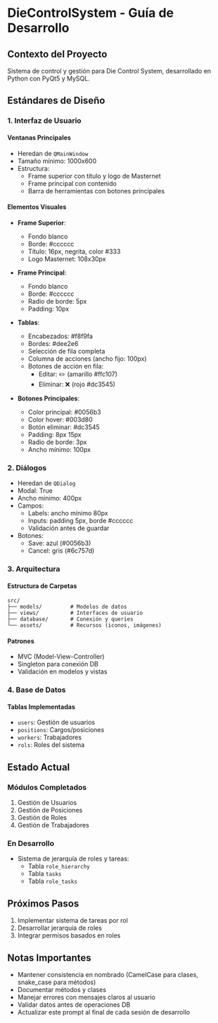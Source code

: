 # DieControlSystem - Guía de Desarrollo

## Contexto del Proyecto
Sistema de control y gestión para Die Control System, desarrollado en Python con PyQt5 y MySQL.

## Estándares de Diseño

### 1. Interfaz de Usuario
#### Ventanas Principales
- Heredan de `QMainWindow`
- Tamaño mínimo: 1000x600
- Estructura:
  * Frame superior con título y logo de Masternet
  * Frame principal con contenido
  * Barra de herramientas con botones principales

#### Elementos Visuales
- **Frame Superior**:
  * Fondo blanco
  * Borde: #cccccc
  * Título: 16px, negrita, color #333
  * Logo Masternet: 108x30px

- **Frame Principal**:
  * Fondo blanco
  * Borde: #cccccc
  * Radio de borde: 5px
  * Padding: 10px

- **Tablas**:
  * Encabezados: #f8f9fa
  * Bordes: #dee2e6
  * Selección de fila completa
  * Columna de acciones (ancho fijo: 100px)
  * Botones de acción en fila:
    - Editar: ✏️ (amarillo #ffc107)
    - Eliminar: ❌ (rojo #dc3545)

- **Botones Principales**:
  * Color principal: #0056b3
  * Color hover: #003d80
  * Botón eliminar: #dc3545
  * Padding: 8px 15px
  * Radio de borde: 3px
  * Ancho mínimo: 100px

### 2. Diálogos
- Heredan de `QDialog`
- Modal: True
- Ancho mínimo: 400px
- Campos:
  * Labels: ancho mínimo 80px
  * Inputs: padding 5px, borde #cccccc
  * Validación antes de guardar
- Botones:
  * Save: azul (#0056b3)
  * Cancel: gris (#6c757d)

### 3. Arquitectura
#### Estructura de Carpetas
```
src/
├── models/         # Modelos de datos
├── views/          # Interfaces de usuario
├── database/       # Conexión y queries
└── assets/         # Recursos (iconos, imágenes)
```

#### Patrones
- MVC (Model-View-Controller)
- Singleton para conexión DB
- Validación en modelos y vistas

### 4. Base de Datos
#### Tablas Implementadas
- `users`: Gestión de usuarios
- `positions`: Cargos/posiciones
- `workers`: Trabajadores
- `rols`: Roles del sistema

## Estado Actual
### Módulos Completados
1. Gestión de Usuarios
2. Gestión de Posiciones
3. Gestión de Roles
4. Gestión de Trabajadores

### En Desarrollo
- Sistema de jerarquía de roles y tareas:
  * Tabla `role_hierarchy`
  * Tabla `tasks`
  * Tabla `role_tasks`

## Próximos Pasos
1. Implementar sistema de tareas por rol
2. Desarrollar jerarquía de roles
3. Integrar permisos basados en roles

## Notas Importantes
- Mantener consistencia en nombrado (CamelCase para clases, snake_case para métodos)
- Documentar métodos y clases
- Manejar errores con mensajes claros al usuario
- Validar datos antes de operaciones DB
- Actualizar este prompt al final de cada sesión de desarrollo 